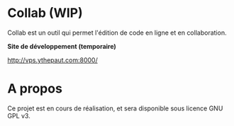 # Collab (WIP)

Collab est un outil qui permet l'édition de code en ligne et en collaboration.

**Site de développement (temporaire)**

http://vps.ythepaut.com:8000/


# A propos

Ce projet est en cours de réalisation, et sera disponible sous licence GNU GPL v3.
